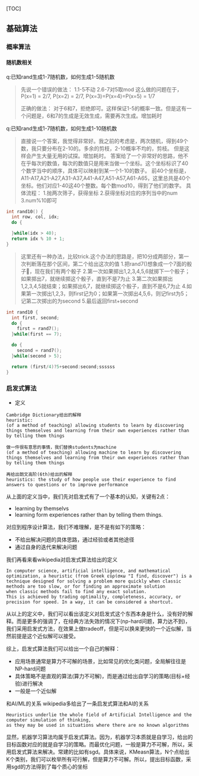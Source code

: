 [TOC]

## 基础算法

### 概率算法

#### 随机数相关

q:已知rand生成1-7随机数，如何生成1-5随机数
>先说一个错误的做法：
1.1-5不动
2.6-7对5取mod
这么做的问题在于，P(x=1) = 2/7, P(x=2) = 2/7, P(x=3)=P(x=4)=P(x=5) = 1/7
>
>正确的做法：
对于6和7，拒绝即可。这样保证1-5的概率一致。但是这有一个问题是，6和7的生成是无效生成，需要再次生成。增加耗时

q:已知rand生成1-7随机数，如何生成1-10随机数
>直接说一个答案，我觉得非常好。我之前的考虑是，两次随机，得到49个数，我只要分布在2-10的。多余的剪枝，2-10概率不均的，剪枝。
但是这样会产生大量无用的试探。增加耗时。
>答案给了一个非常好的思路，他不在乎每次的数值，每次的数值只是用来当做一个坐标。这个坐标标识了40个数字当中的顺序，具体可以映射到某一个1-10的数子。
前40个坐标是，A11-A17,A21-A27,A31-A37,A41-A47,A51-A57,A61-A65，这里总共是40个坐标。他们对应1-40这40个整数。每个数mod10，得到了他们的数字。
具体流程：
1.抛两次筛子，获得坐标
2.获得坐标对应的序列当中的num
3.num%10即可

```cpp
int rand10() {
  int row, col, idx;
  do {

  }while(idx > 40);
  return idx % 10 + 1;
}
```

>这里还有一种办法，比较trick.这个办法的思路是，把10分成两部分，第一次判断落在那个区间，第二个给出这次的值
1.把rand7()想象成一个7面的骰子🎲，现在我们有两个骰子
2.第一次如果掷出1,2,3,4,5,6就掷下一个骰子；如果掷出7，就继续掷这个骰子，直到不是7为止
3.第二次如果掷出1,2,3,4,5就结束；如果掷出6,7，就继续掷这个骰子，直到不是6,7为止
4.如果第一次掷出1,2,3，则first记为0；如果第一次掷出4,5,6，则记first为5；记第二次掷出的为second
5.最后返回first+second

```cpp
int rand10 {
  int first, second;
  do {
    first = rand7();
  }while(first == 7);

  do {
    second = rand7();
  }while(second > 5);

  return (first/4)?5+second:second;ssssss
}
```

### 启发式算法
- 定义
```
Cambridge Dictionary给出的解释
heuristic: 
(of a method of teaching) allowing students to learn by discovering things themselves and learning from their own experiences rather than by telling them things

做一件很有意思的事情，我们替换students为machine
(of a method of teaching) allowing machine to learn by discovering things themselves and learning from their own experiences rather than by telling them things

再给出朗文高阶(6th)给出的解释
heuristics: the study of how people use their experience to find answers to questions or to improve performance
```
从上面的定义当中，我们先对启发式有了一个基本的认知，关键有2点：
- learning by themselvs
- learning form experiences rather than by telling them things.

对应到程序设计算法，我们不难理解，是不是有如下的策略：
- 不给出解决问题的具体思路，通过经验或者其他途径
- 通过自身的迭代来解决问题

我们再看来看wikipedia对启发式算法给出的定义
```
In computer science, artificial intelligence, and mathematical optimization, a heuristic (from Greek εὑρίσκω "I find, discover") is a
technique designed for solving a problem more quickly when classic methods are too slow, or for finding an approximate solution 
when classic methods fail to find any exact solution. 
This is achieved by trading optimality, completeness, accuracy, or precision for speed. In a way, it can be considered a shortcut.
```
从以上的定义中，我们可以看出该定义对启发式这个东西本身是什么，没有好的解释。而是更多的强调了，在经典方法失效的情况下(np-hard问题，算力达不到)，我们采用启发式方法，在效果上做tradeoff，但是可以换来更快的一个近似解，当然前提是这个近似解可以接受。

综上，启发式算法我们可以给出一个自己的解释：
- 应用场景通常是算力不可解的场景，比如常见的优化类问题，全局解往往是NP-hard问题
- 具体策略不是直观的算法(算力不可解)，而是通过给出自学习的策略(目标+经验)进行解决
- 一般是一个近似解

和AI/ML的关系
wikipedia多给出了一条启发式算法和AI的关系
```
Heuristics underlie the whole field of Artificial Intelligence and the computer simulation of thinking, 
as they may be used in situations where there are no known algorithms
```
显然，机器学习算法均属于启发式算法。因为，机器学习本质就是自学习，给出的目标函数对应的就是自学习的策略。而最优化问题，一般是算力不可解，所以，采用启发式算法来解决。常建的比如有sgd。具体来说，KMeasn算法，N个点给出K个类别，我们可以枚举所有可行解，但是算力不可解。所以，提出目标函数，采用sgd的方法得到了每个质心的坐标